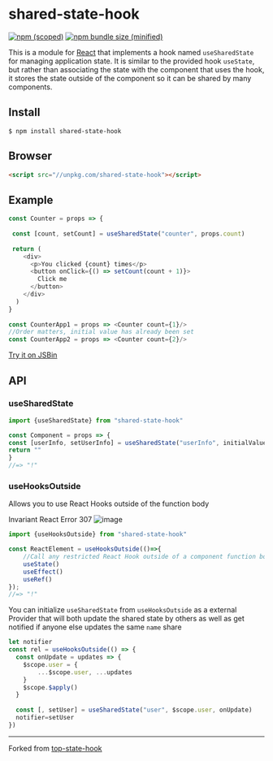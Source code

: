 # shared-state-hook

[![npm (scoped)](https://img.shields.io/npm/v/shared-state-hook.svg)](https://www.npmjs.com/package/shared-state-hook)
[![npm bundle size (minified)](https://img.shields.io/github/size/magnumjs/shared-state-hook/dist/shared-state-hook.min.js.svg)](https://unpkg.com/shared-state-hook)

This is a module for <a href="https://reactjs.org/docs/hooks-intro.html">React</a> that implements a hook named `useSharedState` for managing application state. 
It is similar to the provided hook `useState`, but rather than associating the state with the component that uses the hook,
it stores the state outside of the component so it can be shared by many components.
 
 
 
## Install

```
$ npm install shared-state-hook
```

## Browser

```html
<script src="//unpkg.com/shared-state-hook"></script>
```

## Example


```js
const Counter = props => {
  
 const [count, setCount] = useSharedState("counter", props.count)
 
 return (
    <div>
      <p>You clicked {count} times</p>
      <button onClick={() => setCount(count + 1)}>
        Click me
      </button>
    </div>
  )
}
  
const CounterApp1 = props => <Counter count={1}/>
//Order matters, initial value has already been set
const CounterApp2 = props => <Counter count={2}/>
```

[Try it on JSBin](https://jsbin.com/reduregace/edit?html,js,output)

## API

### useSharedState

```js
import {useSharedState} from "shared-state-hook"

const Component = props => {
const [userInfo, setUserInfo] = useSharedState("userInfo", initialValues)
return ""
}
//=> "!"
```

### useHooksOutside

Allows you to use React Hooks outside of the function body

Invariant React Error 307
![image](https://user-images.githubusercontent.com/5196767/54329644-e3515c00-45e8-11e9-983e-956d098542c0.png)

```js
import {useHooksOutside} from "shared-state-hook"

const ReactElement = useHooksOutside(()=>{
    //Call any restricted React Hook outside of a component function body! 
    useState()
    useEffect()
    useRef()
});
//=> "!"
```

You can initialize `useSharedState` from `useHooksOutside` as a external Provider that will both update the shared state by others as well as get notified if anyone else updates the same `name` share

```js
let notifier
const rel = useHooksOutside(() => {
  const onUpdate = updates => {
    $scope.user = {
        ...$scope.user, ...updates
    }
    $scope.$apply()
  }
  
  const [, setUser] = useSharedState("user", $scope.user, onUpdate)
  notifier=setUser    
})
```
<hr>
Forked from <a href="https://github.com/mvolkmann/top-state-hook">top-state-hook</a>